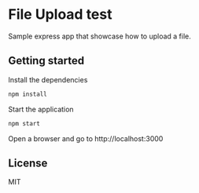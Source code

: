 # File Upload test

Sample express app that showcase how to upload a file.

## Getting started

Install the dependencies

```sh
npm install
```

Start the application

```sh
npm start
```

Open a browser and go to http://localhost:3000

## License

MIT